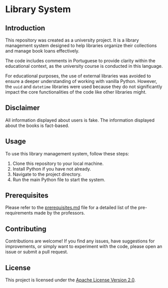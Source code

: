 # Library System

## Introduction

This repository was created as a university project. It is a library management system designed to help libraries organize their collections and manage book loans effectively.

The code includes comments in Portuguese to provide clarity within the educational context, as the university course is conducted in this language.

For educational purposes, the use of external libraries was avoided to ensure a deeper understanding of working with vanilla Python. However, the `uuid` and `datetime` libraries were used because they do not significantly impact the core functionalities of the code like other libraries might.

## Disclaimer

All information displayed about users is fake. The information displayed about the books is fact-based.

## Usage 

To use this library management system, follow these steps:

1. Clone this repository to your local machine.
2. Install Python if you have not already.
3. Navigate to the project directory.
4. Run the main Python file to start the system.

## Prerequisites

Please refer to the [prerequisites.md](./docs/prerequisites.md) file for a detailed list of the pre-requirements made by the professors.

## Contributing

Contributions are welcome! If you find any issues, have suggestions for improvements, or simply want to experiment with the code, please open an issue or submit a pull request.

## License

This project is licensed under the [Apache License Version 2.0](./docs/LICENSE).
